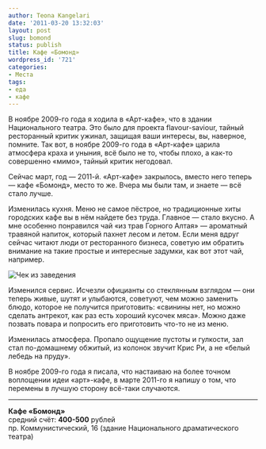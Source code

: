 ```yaml
---
author: Teona Kangelari
date: '2011-03-20 13:32:03'
layout: post
slug: bomond
status: publish
title: Кафе «Бомонд»
wordpress_id: '721'
categories:
- Места
tags:
- еда
- кафе
---
```


В ноябре 2009-го года я ходила в «Арт-кафе», что в здании Национального
театра. Это было для проекта flavour-saviour, тайный ресторанный критик
ужинал, защищая ваши интересы, вы, наверное, помните. Так вот, в ноябре
2009-го года в «Арт-кафе» царила атмосфера краха и уныния, всё было не то,
чтобы плохо, а как-то совершенно «мимо», тайный критик негодовал.

Сейчас март, год — 2011-й. «Арт-кафе» закрылось, вместо него теперь — кафе
«Бомонд», место то же. Вчера мы были там, и знаете — всё стало лучше.

Изменилась кухня. Меню не самое пёстрое, но традиционные хиты городских кафе
вы в нём найдете без труда. Главное — стало вкусно. А мне особенно понравился
чай «из трав Горного Алтая» — ароматный травяной напиток, который пахнет
лесом и летом. Если меня вдруг сейчас читают люди от ресторанного бизнеса,
советую им обратить внимание на такие простые и интересные задумки, как вот
этот чай, например.

![Чек из заведения](https://lh4.googleusercontent.com/-TBBVz30hwj0/TrAUAGKL4JI/AAAAAAAAAX8/ryDsr6mjHjw/s640/receipt_0.jpg)

Изменился сервис. Исчезли официанты со стеклянным взглядом — они теперь
живые, шутят и улыбаются, советуют, чем можно заменить блюдо, которое не
получится приготовить: «свинины нет, но можно сделать антрекот, как раз есть
хороший кусочек мяса». Можно даже позвать повара и попросить его приготовить
что-то не из меню.

Изменилась атмосфера. Пропало ощущение пустоты и гулкости, зал стал по-домашнему 
обжитый, из колонок звучит Крис Ри, а не «белый лебедь на пруду».

В ноябре 2009-го года я писала, что настаиваю на более точном воплощении идеи
«арт»-кафе, в марте 2011-го я напишу о том, что перемены в лучшую сторону 
всё-таки случаются.

* * *

**Кафе «Бомонд»**<br />
средний счёт: **400-500** рублей<br />
пр. Коммунистический, 16 (здание Национального драматического театра)  

